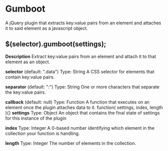 # Gumboot

A jQuery plugin that extracts key:value pairs from an element and attaches it to said element as a javascript object.

## $(selector).gumboot(settings);

**Description** Extract key:value pairs from an element and attach it to that element as an object.

**selector** (default: ".data")
Type: String
A CSS selector for elements that contain key:value pairs.

**separator** (default: ":")
Type: String
One or more characters that separate the key:value pairs.

**callback** (default: null)
Type: Function
A function that executes on an element once the plugin attaches data to it.
function( settings, index, length ){}
   **settings**
   Type: Object
   An object that contains the final state of settings for this instance of the plugin

   **index**
   Type: Integer
   A 0-based number identifying which element in the collection your function is handling.

   **length**
   Type: Integer
   The number of elements in the collection.
